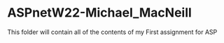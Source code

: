 # ASPnetW22-Michael_MacNeill
 
This folder will contain all of the contents of my First assignment for ASP